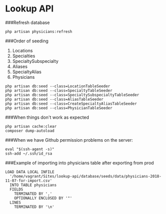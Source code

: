 # Lookup API

###Refresh database
```
php artisan physicians:refresh
```

###Order of seeding
1. Locations
2. Specialties
3. SpecialtySubspecialty
4. Aliases
5. SpecialtyAlias
6. Physicians

```
php artisan db:seed --class=LocationTableSeeder   
php artisan db:seed --class=SpecialtyTableSeeder  
php artisan db:seed --class=SpecialtySubspecialtyTableSeeder  
php artisan db:seed --class=AliasTableSeeder  
php artisan db:seed --class=CreateSpecialtyAliasTableSeeder  
php artisan db:seed --class=PhysicianTableSeeder  
```

###When things don't work as expected
```
php artisan cache:clear 
composer dump-autoload
```

###When we have Github permission problems on the server:
```
eval "$(ssh-agent -s)"
ssh-add ~/.ssh/id_rsa 
```

###Example of importing into physicians table after exporting from prod
```
LOAD DATA LOCAL INFILE
  '/home/vagrant/Sites/lookup-api/database/seeds/data/physicians-2018-11-07-for-import.csv'
  INTO TABLE physicians
  FIELDS 
    TERMINATED BY ','
    OPTIONALLY ENCLOSED BY '"'
  LINES 
    TERMINATED BY '\n'
```
